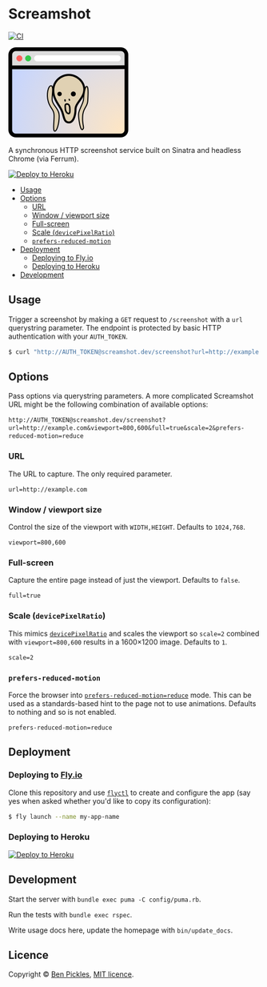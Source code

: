 # Screamshot

[![CI](https://github.com/benpickles/screamshot/actions/workflows/tests.yml/badge.svg)](https://github.com/benpickles/screamshot/actions/workflows/tests.yml)

![Screamshot logo](docs/logo.png)

A synchronous HTTP screenshot service built on Sinatra and headless Chrome (via Ferrum).

[![Deploy to Heroku](https://www.herokucdn.com/deploy/button.svg)](https://heroku.com/deploy?template=https://github.com/benpickles/screamshot)

- [Usage](#usage)
- [Options](#options)
  - [URL](#url)
  - [Window / viewport size](#window--viewport-size)
  - [Full-screen](#full-screen)
  - [Scale (`devicePixelRatio`)](#scale-devicepixelratio)
  - [`prefers-reduced-motion`](#prefers-reduced-motion)
- [Deployment](#deployment)
  - [Deploying to Fly.io](#deploying-to-flyio)
  - [Deploying to Heroku](#deploying-to-heroku)
- [Development](#development)

## Usage

Trigger a screenshot by making a `GET` request to `/screenshot` with a `url` querystring parameter. The endpoint is protected by basic HTTP authentication with your `AUTH_TOKEN`.

```sh
$ curl "http://AUTH_TOKEN@screamshot.dev/screenshot?url=http://example.com" > screenshot.png
```

## Options

Pass options via querystring parameters. A more complicated Screamshot URL might be the following combination of available options:

```
http://AUTH_TOKEN@screamshot.dev/screenshot?url=http://example.com&viewport=800,600&full=true&scale=2&prefers-reduced-motion=reduce
```

### URL

The URL to capture. The only required parameter.

```
url=http://example.com
```

### Window / viewport size

Control the size of the viewport with `WIDTH,HEIGHT`. Defaults to `1024,768`.

```
viewport=800,600
```

### Full-screen

Capture the entire page instead of just the viewport. Defaults to `false`.

```
full=true
```

### Scale (`devicePixelRatio`)

This mimics [`devicePixelRatio`](https://developer.mozilla.org/en-US/docs/Web/API/Window/devicePixelRatio) and scales the viewport so `scale=2` combined with `viewport=800,600` results in a 1600×1200 image. Defaults to `1`.

```
scale=2
```

### `prefers-reduced-motion`

Force the browser into [`prefers-reduced-motion=reduce`](https://developer.mozilla.org/en-US/docs/Web/CSS/@media/prefers-reduced-motion) mode. This can be used as a standards-based hint to the page not to use animations. Defaults to nothing and so is not enabled.

```
prefers-reduced-motion=reduce
```

## Deployment

### Deploying to [Fly.io](https://fly.io)

Clone this repository and use [`flyctl`](https://fly.io/docs/hands-on/install-flyctl/) to create and configure the app (say yes when asked whether you'd like to copy its configuration):

```sh
$ fly launch --name my-app-name
```

### Deploying to Heroku

[![Deploy to Heroku](https://www.herokucdn.com/deploy/button.svg)](https://heroku.com/deploy?template=https://github.com/benpickles/screamshot)

## Development

Start the server with `bundle exec puma -C config/puma.rb`.

Run the tests with `bundle exec rspec`.

Write usage docs here, update the homepage with `bin/update_docs`.

## Licence

Copyright © [Ben Pickles](http://www.benpickles.com), [MIT licence](LICENCE).
